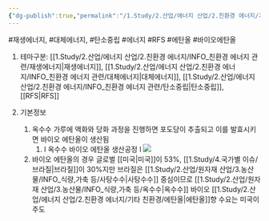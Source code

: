 ```yaml
---
{"dg-publish":true,"permalink":"/1.Study/2.산업/에너지 산업/2.친환경 에너지/기타 친환경/바이오 에탄올/","created":"2024-11-20T21:02:28.575+09:00","updated":"2025-06-03T20:07:21.104+09:00"}
---
```


#재생에너지, #대체에너지, #탄소중립 #에너지 #RFS #에탄올 #바이오에탄올 



1. 테마구분: [[1.Study/2.산업/에너지 산업/2.친환경 에너지/INFO_친환경 에너지 관련/재생에너지\|재생에너지]], [[1.Study/2.산업/에너지 산업/2.친환경 에너지/INFO_친환경 에너지 관련/대체에너지\|대체에너지]], [[1.Study/2.산업/에너지 산업/2.친환경 에너지/INFO_친환경 에너지 관련/탄소중립\|탄소중립]], [[RFS\|RFS]]

1. 기본정보
	1. 옥수수 가루에 액화와 당화 과정을 진행하면 포도당이 추출되고 이를 발효시키면 바이오 에탄올이 생산됨
		1. l 옥수수 바이오 에탄올 생산공정 l ![](https://i.imgur.com/VyxVwBT.png)
	2. 바이오 에탄올의 경우 글로벌 [[미국\|미국]]이 53%, [[1.Study/4.국가별 이슈/브라질\|브라질]]이 30%지만 브라질은 [[1.Study/2.산업/원자재 산업/3.농산물/INFO_식량,가축 등/사탕수수\|사탕수수]] 중심이므로 [[1.Study/2.산업/원자재 산업/3.농산물/INFO_식량,가축 등/옥수수\|옥수수]] 바이오 [[1.Study/2.산업/에너지 산업/2.친환경 에너지/기타 친환경/에탄올\|에탄올]]향 수요는 미국이 주도